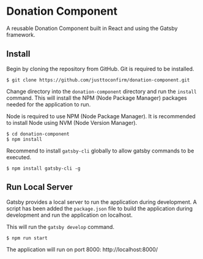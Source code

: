 # Donation Component

A reusable Donation Component built in React and using the Gatsby framework.

## Install

Begin by cloning the repository from GitHub. Git is required to be installed.

```
$ git clone https://github.com/justtoconfirm/donation-component.git
```

Change directory into the `donation-component` directory and run the `install` command. This will install the NPM (Node Package Manager) packages needed for the application to run. 

Node is required to use NPM (Node Package Manager). It is recommended to install Node using NVM (Node Version Manager).

```
$ cd donation-component
$ npm install
```

Recommend to install `gatsby-cli` globally to allow gatsby commands to be executed.

```
$ npm install gatsby-cli -g
```

## Run Local Server

Gatsby provides a local server to run the application during development. A script has been added the `package.json` file to build the application during development and run the application on localhost.

This will run the `gatsby develop` command.

```
$ npm run start
```

The application will run on port 8000: http://localhost:8000/